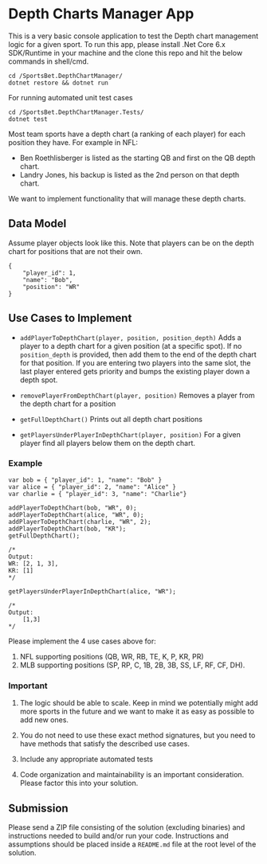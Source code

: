 # Depth Charts Manager App

This is a very basic console application to test the Depth chart management logic for a given sport. To run this app, please install .Net Core 6.x SDK/Runtime in your machine and the clone this repo and hit the below commands in shell/cmd.

```
cd /SportsBet.DepthChartManager/
dotnet restore && dotnet run
```

For running automated unit test cases

```
cd /SportsBet.DepthChartManager.Tests/
dotnet test
```

Most team sports have a depth chart (a ranking of each player) for each position they have. For example in NFL: 
* Ben Roethlisberger is listed as the starting QB and first on the QB depth chart.
* Landry Jones, his backup is listed as the 2nd person on that depth chart. 
 
We want to implement functionality that will manage these depth charts. 

## Data Model
Assume player objects look like this. Note that players can be on the depth chart for positions that are not their own. 

```
{
	"player_id": 1,
	"name": "Bob",
	"position": "WR"
}
```

## Use Cases to Implement

* `addPlayerToDepthChart(player, position, position_depth)` Adds a player to a depth chart for a given position (at a specific spot). If no `position_depth` is provided, then add them to the end of the depth chart for that position. If you are entering two players into the same slot, the last player entered gets priority and bumps the existing player down a depth spot.

* `removePlayerFromDepthChart(player, position)` Removes a player from the depth chart for a position

* `getFullDepthChart()`
Prints out all depth chart positions

* `getPlayersUnderPlayerInDepthChart(player, position)`
For a given player find all players below them on the depth chart.

### Example
```
var bob = { "player_id": 1, "name": "Bob" }
var alice = { "player_id": 2, "name": "Alice" }
var charlie = { "player_id": 3, "name": "Charlie"}

addPlayerToDepthChart(bob, "WR", 0);
addPlayerToDepthChart(alice, "WR", 0);
addPlayerToDepthChart(charlie, "WR", 2);
addPlayerToDepthChart(bob, "KR");
getFullDepthChart();

/*
Output:
WR: [2, 1, 3],
KR: [1]
*/

getPlayersUnderPlayerInDepthChart(alice, "WR");

/*
Output:
	[1,3]
*/
```

Please implement the 4 use cases above for:
1.	NFL supporting positions (QB, WR, RB, TE, K, P, KR, PR)
2.	MLB supporting positions (SP, RP, C, 1B, 2B, 3B, SS, LF, RF, CF, DH). 


### Important

1. The logic should be able to scale. Keep in mind we potentially might add more sports in the future and we want to make it as easy as possible to add new ones. 

2. You do not need to use these exact method signatures, but you need to have methods that satisfy the described use cases.
   
3. Include any appropriate automated tests
   
4. Code organization and maintainability is an important consideration. Please factor this into your solution.


## Submission
Please send a ZIP file consisting of the solution (excluding binaries) and instructions needed to build and/or run your code. Instructions and assumptions should be placed inside a `README.md` file at the root level of the solution.